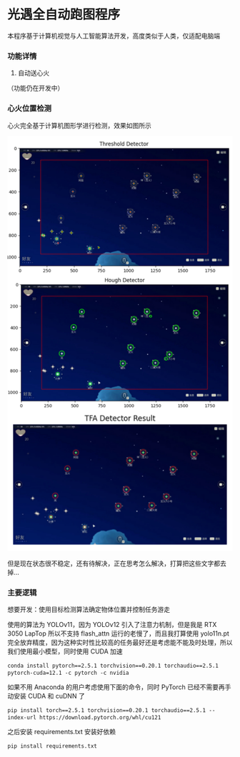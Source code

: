 # 光遇全自动跑图程序

本程序基于计算机视觉与人工智能算法开发，高度类似于人类，仅适配电脑端

### 功能详情

1. 自动送心火

（功能仍在开发中）

### 心火位置检测

心火完全基于计算机图形学进行检测，效果如图所示

![image](./images/heart.jpg)

但是现在状态很不稳定，还有待解决，正在思考怎么解决，打算把这些文字都去掉...

### 主要逻辑

想要开发：使用目标检测算法确定物体位置并控制任务游走

使用的算法为 YOLOv11，因为 YOLOv12 引入了注意力机制，但是我是 RTX 3050 LapTop 所以不支持 flash_attn 运行的老慢了，而且我打算使用 yolo11n.pt 完全放弃精度，因为这种实时性比较高的任务最好还是考虑能不能及时处理，所以我们使用最小模型，同时使用 CUDA 加速

```
conda install pytorch==2.5.1 torchvision==0.20.1 torchaudio==2.5.1 pytorch-cuda=12.1 -c pytorch -c nvidia
```

如果不用 Anaconda 的用户考虑使用下面的命令，同时 PyTorch 已经不需要再手动安装 CUDA 和 cuDNN 了

```
pip install torch==2.5.1 torchvision==0.20.1 torchaudio==2.5.1 --index-url https://download.pytorch.org/whl/cu121
```

之后安装 requirements.txt 安装好依赖

```
pip install requirements.txt
```

